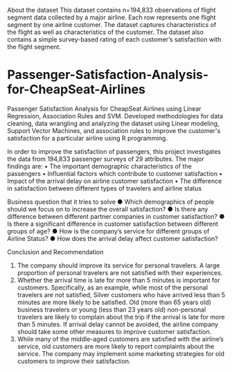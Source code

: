 About the dataset
This dataset contains n=194,833 observations of flight segment data collected by a major airline. Each row represents one flight segment by one airline customer. The dataset captures characteristics of the flight as well as characteristics of the customer. The dataset also contains a simple survey-based rating of each customer’s satisfaction with the flight segment.

# Passenger-Satisfaction-Analysis-for-CheapSeat-Airlines
Passenger Satisfaction Analysis for CheapSeat Airlines using Linear Regression, Association Rules and SVM.
Developed methodologies for data cleaning, data wrangling and analyzing the dataset using Linear modeling, Support Vector Machines, and association rules to improve the customer's satisfaction for a particular airline using R programming.

In order to improve the satisfaction of passengers, this project investigates the data from 194,833 passenger surveys of 29 attributes. The major findings are:
•	The important demographic characteristics of the passengers
•	Influential factors which contribute to customer satisfaction
•	Impact of the arrival delay on airline customer satisfaction
•	The difference in satisfaction between different types of travelers and airline status

Business question that it tries to solve
●	Which demographics of people should we focus on to increase the overall satisfaction?
●	Is there any difference between different partner companies in customer satisfaction?
●	Is there a significant difference in customer satisfaction between different groups of age? 
●	How is the company’s service for different groups of Airline Status?
●	How does the arrival delay affect customer satisfaction?


Conclusion and Recommendation
1)	The company should improve its service for personal travelers. A large proportion of personal travelers are not satisfied with their experiences.
2)	Whether the arrival time is late for more than 5 minutes is important for customers. Specifically, as an example, while most of the personal travelers are not satisfied, Silver customers who have arrived less than 5 minutes are more likely to be satisfied. Old (more than 65 years old) business travelers or young (less than 23 years old) non-personal travelers are likely to complain about the trip if the arrival is late for more than 5 minutes. If arrival delay cannot be avoided, the airline company should take some other measures to improve customer satisfaction.
3)	While many of the middle-aged customers are satisfied with the airline’s service, old customers are more likely to report complaints about the service. The company may implement some marketing strategies for old customers to improve their satisfaction.
